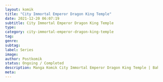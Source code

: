 ```yaml
---
layout: komik
title: "City Immortal Emperor Dragon King Temple"
date: 2021-12-20 06:07:19
subtitle: City Immortal Emperor Dragon King Temple
type: 
category: city-immortal-emperor-dragon-king-temple
tag: 
genre: 
subtag: 
label: Series
image: 
author: Postkomik
status: Ongoing / Completed
description: Manga Komik City Immortal Emperor Dragon King Temple | Bahasa Indonesia
meta: 
---
```

